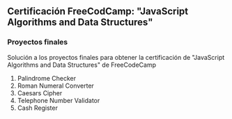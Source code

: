 ## Certificación FreeCodCamp: "JavaScript Algorithms and Data Structures"

### Proyectos finales


Solución a los proyectos finales para obtener la certificación de "JavaScript Algorithms and Data Structures" de FreeCodeCamp

1. Palindrome Checker
2. Roman Numeral Converter
3. Caesars Cipher
4. Telephone Number Validator
5. Cash Register



